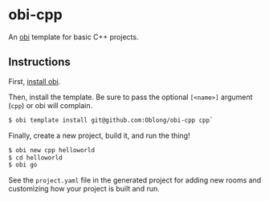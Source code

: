 # obi-cpp

An [obi](https://github.com/Oblong/obi) template for basic C++ projects.

## Instructions

First, [install obi](https://github.com/Oblong/obi#install).

Then, install the template.  Be sure to pass the optional `[<name>]` argument
(`cpp`) or obi will complain.

``` bash
$ obi template install git@github.com:Oblong/obi-cpp cpp`
```

Finally, create a new project, build it, and run the thing!

``` bash
$ obi new cpp helloworld
$ cd helloworld
$ obi go
```

See the `project.yaml` file in the generated project for adding new rooms and
customizing how your project is built and run.

